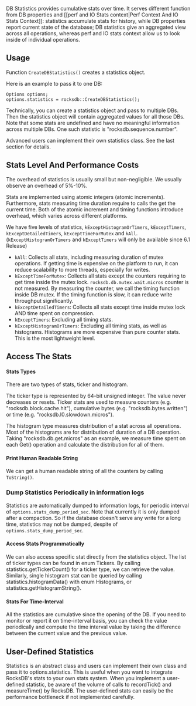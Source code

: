 DB Statistics provides cumulative stats over time. It serves different function from DB properties and [[perf and IO Stats context|Perf Context And IO Stats Context]]: statistics accumulate stats for history, while DB properties report current state of the database; DB statistics give an aggregated view across all operations, whereas perf and IO stats context allow us to look inside of individual operations.  

## Usage
Function `CreateDBStatistics()` creates a statistics object. 

Here is an example to pass it to one DB:

```
Options options;
options.statistics = rocksdb::CreateDBStatistics();
```
Technically, you can create a statistics object and pass to multiple DBs. Then the statistics object will contain aggregated values for all those DBs. Note that some stats are undefined and have no meaningful information across multiple DBs. One such statistic is "rocksdb.sequence.number".

Advanced users can implement their own statistics class. See the last section for details.

## Stats Level And Performance Costs
The overhead of statistics is usually small but non-negligible. We usually observe an overhead of 5%-10%.

Stats are implemented using atomic integers (atomic increments). Furthermore, stats measuring time duration require to calls the get the current time. Both of the atomic increment and timing functions introduce overhead, which varies across different platforms. 

We have five levels of statistics, `kExceptHistogramOrTimers`, `kExceptTimers`, `kExceptDetailedTimers`, `kExceptTimeForMutex` and `kAll`. (`kExceptHistogramOrTimers` and `kExceptTimers` will only be available since 6.1 Release)
* `kAll`: Collects all stats, including measuring duration of mutex operations. If getting time is expensive on the platform to run, it can reduce scalability to more threads, especially for writes. 
* `kExceptTimeForMutex`: Collects all stats except the counters requiring to get time inside the mutex lock. `rocksdb.db.mutex.wait.micros` counter is not measured. By measuring the counter, we call the timing function inside DB mutex. If the timing function is slow, it can reduce write throughput significantly.
* `kExceptDetailedTimers`: Collects all stats except time inside mutex lock AND time spent on compression.
* `kExceptTimers`: Excluding all timing stats.
* `kExceptHistogramOrTimers`: Excluding all timing stats, as well as histograms. Histograms are more expensive than pure counter stats. This is the most lightweight level.

## Access The Stats
#### Stats Types
There are two types of stats, ticker and histogram.

The ticker type is represented by 64-bit unsigned integer. The value never decreases or resets. Ticker stats are used to measure counters (e.g. "rocksdb.block.cache.hit"), cumulative bytes (e.g. "rocksdb.bytes.written") or time (e.g. "rocksdb.l0.slowdown.micros").

The histogram type measures distribution of a stat across all operations. Most of the histograms are for distribution of duration of a DB operation. Taking "rocksdb.db.get.micros" as an example, we measure time spent on each Get() operation and calculate the distribution for all of them.

#### Print Human Readable String
We can get a human readable string of all the counters by calling `ToString()`.

### Dump Statistics Periodically in information logs
Statistics are automatically dumped to information logs, for periodic interval of `options.stats_dump_period_sec`. Note that currently it is only dumped after a compaction. So if the database doesn't serve any write for a long time, statistics may not be dumped, despite of `options.stats_dump_period_sec`.

#### Access Stats Programmatically
We can also access specific stat directly from the statistics object. The list of ticker types can be found in enum Tickers. By calling statistics.getTickerCount() for a ticker type, we can retrieve the value. Similarly, single histogram stat can be queried by calling statistics.histogramData() with enum Histograms, or statistics.getHistogramString().

#### Stats For Time-Interval
All the statistics are cumulative since the opening of the DB. If you need to monitor or report it on time-interval basis, you can check the value periodically and compute the time interval value by taking the difference between the current value and the previous value.

## User-Defined Statistics
Statistics is an abstract class and users can implement their own class and pass it to options.statistics. This is useful when you want to integrate RocksDB's stats to your own stats system. When you implement a user-defined statistic, be aware of the volume of calls to recordTick() and measureTime() by RocksDB. The user-defined stats can easily be the performance bottleneck if not implemented carefully.